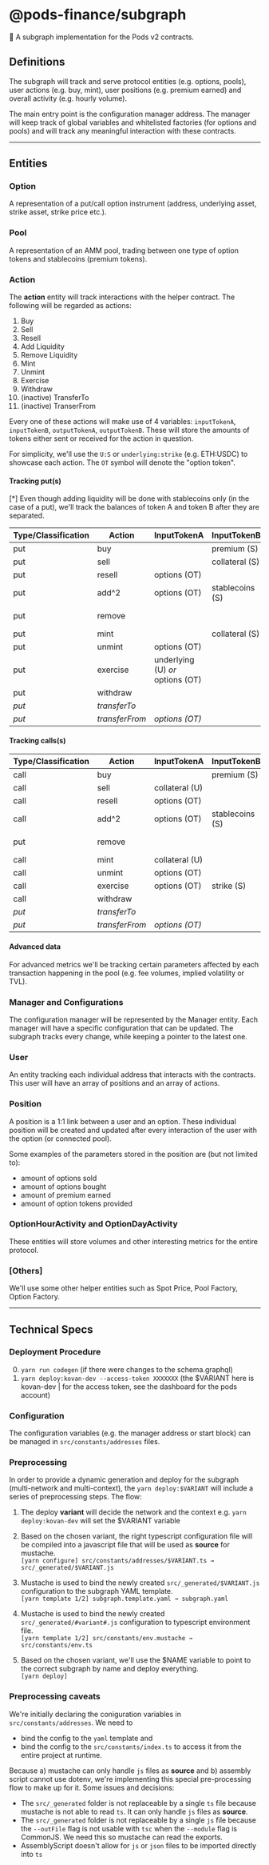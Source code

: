 # @pods-finance/subgraph
🔮 A subgraph implementation for the Pods v2 contracts.

## Definitions
The subgraph will track and serve protocol entities (e.g. options, pools), user actions (e.g. buy, mint), user positions (e.g. premium earned) and overall activity (e.g. hourly volume).

The main entry point is the configuration manager address. The manager will keep track of global variables and whitelisted factories (for options and pools) and will track any meaningful interaction with these contracts.

---
## Entities

### Option
A representation of a put/call option instrument (address, underlying asset, strike asset, strike price etc.).

### Pool
A representation of an AMM pool, trading between one type of option tokens and stablecoins (premium tokens).

### Action
The **action** entity will track interactions with the helper contract. The following will be regarded as actions:
    
1. Buy
2. Sell
3. Resell
4. Add Liquidity
5. Remove Liquidity
6. Mint
7. Unmint
8. Exercise
9. Withdraw
10. (inactive) TransferTo
11. (inactive) TranserFrom

Every one of these actions will make use of 4 variables: `inputTokenA`, `inputTokenB`, `outputTokenA`, `outputTokenB`. These will store the amounts of tokens either sent or received for the action in question.

For simplicity, we'll use the `U:S` or `underlying:strike` (e.g. ETH:USDC) to showcase each action. The `OT` symbol will denote the "option token".



#### **Tracking put(s)**
[*] Even though adding liquidity will be done with stablecoins only (in the case of a put), we'll track the balances of token A and token B after they are separated.

| Type/Classification | Action | InputTokenA | InputTokenB | OutputTokenA | OutputTokenB |
| ------------------- | ------ | ----------- | ----------- | ------------ | ------------ |
| put | buy |  | premium (S) | options (OT) |  |
| put | sell |  | collateral (S) |  | premium (S) |
| put | resell | options (OT) | |  | premium (S) |
| put | add^2 | options (OT) | stablecoins (S) | | |
| put | remove | | | options (OT) | stablecoins (S) |
| put | mint |  | collateral (S) | options (OT)  | |
| put | unmint | options (OT) |  | | collateral (S) |
| put | exercise | underlying (U) *or* options (OT) | | | collateral (S) |
| put | withdraw | | | underlying (U) | collateral (S)
| *put* | *transferTo* | | | *options (OT)* | |
| *put* | *transferFrom* | *options (OT)* | | | |


#### **Tracking calls(s)**

| Type/Classification | Action | InputTokenA | InputTokenB | OutputTokenA | OutputTokenB |
| ------------------- | ------ | ----------- | ----------- | ------------ | ------------ |
| call | buy | | premium (S) | options (OT) | |
| call | sell | collateral (U) | | | premium (S) |
| call | resell | options (OT) | |  | premium (S) |
| call | add^2 | options (OT) | stablecoins (S) | | |
| put | remove | | | options (OT) | stablecoins (S) |
| call | mint | collateral (U) | | options (OT) | |
| call | unmint | options (OT) |  | collateral (S) | |
| call | exercise | options (OT) | strike (S) | underlying (U) | |
| call | withdraw | | |  collateral (U) | strike (S) |
| *put* | *transferTo* | | | *options (OT)* | |
| *put* | *transferFrom* | *options (OT)* | | | |

#### **Advanced data**

For advanced metrics we'll be tracking certain parameters affected by each transaction happening in the pool (e.g. fee volumes, implied volatility or TVL).


### Manager and Configurations
The configuration manager will be represented by the Manager entity. Each manager will have a specific configuration that can be updated. The subgraph tracks every change, while keeping a pointer to the latest one.

### User
An entity tracking each individual address that interacts with the contracts. This user will have an array of positions and an array of actions.

### Position
A position is a 1:1 link between a user and an option. These individual position will be created and updated after every interaction of the user with the option (or connected pool).

Some examples of the parameters stored in the position are (but not limited to):
- amount of options sold
- amount of options bought
- amount of premium earned
- amount of option tokens provided

### OptionHourActivity and OptionDayActivity

These entities will store volumes and other interesting metrics for the entire protocol.


### [Others]
We'll use some other helper entities such as Spot Price, Pool Factory, Option Factory.

---
## Technical Specs
### Deployment Procedure
0. `yarn run codegen` (if there were changes to the schema.graphql)
1. `yarn deploy:kovan-dev --access-token XXXXXXX` (the $VARIANT here is kovan-dev | for the access token, see the dashboard for the pods account) 
### Configuration

The configuration variables (e.g. the manager address or start block) can be managed in `src/constants/addresses` files.

### Preprocessing

In order to provide a dynamic generation and deploy for the subgraph (multi-network and multi-context), the `yarn deploy:$VARIANT` will include a series of preprocessing steps. The flow:

1. The deploy **variant** will decide the network and the context e.g. `yarn deploy:kovan-dev` will set the $VARIANT variable
2. Based on the chosen variant, the right typescript configuration file will be compiled into a javascript file that will be used as **source** for mustache.<br/>`[yarn configure] src/constants/addresses/$VARIANT.ts → src/_generated/$VARIANT.js`

3. Mustache is used to bind the newly created `src/_generated/$VARIANT.js` configuration to the subgraph YAML template.<br/>`[yarn template 1/2] subgraph.template.yaml → subgraph.yaml`

4. Mustache is used to bind the newly created `src/_generated/#variant#.js` configuration to typescript environment file.<br/>`[yarn template 1/2] src/constants/env.mustache → src/constants/env.ts`

5. Based on the chosen variant, we'll use the $NAME variable to point to the correct subgraph by name and deploy everything.<br/>`[yarn deploy]`

### Preprocessing caveats

We're initially declaring the coniguration variables in `src/constants/addresses`. We need to 
- bind the config to the `yaml` template and
- bind the config to the `src/constants/index.ts` to access it from the entire project at runtime. 

Because a) mustache can only handle `js` files as **source** and b) assembly script cannot use dotenv, we're implementing this special pre-processing flow to make up for it. Some issues and decisions:

- The `src/_generated` folder is not replaceable by a single `ts` file because mustache is not able to read `ts`. It can only handle `js` files as **source**.
- The `src/_generated` folder is not replaceable by a single `js` file because the `--outFile` flag is not usable with `tsc` when the `--module` flag is CommonJS. We need this so mustache can read the exports.
- AssemblyScript doesn't allow for `js` or `json` files to be imported directly into `ts`



